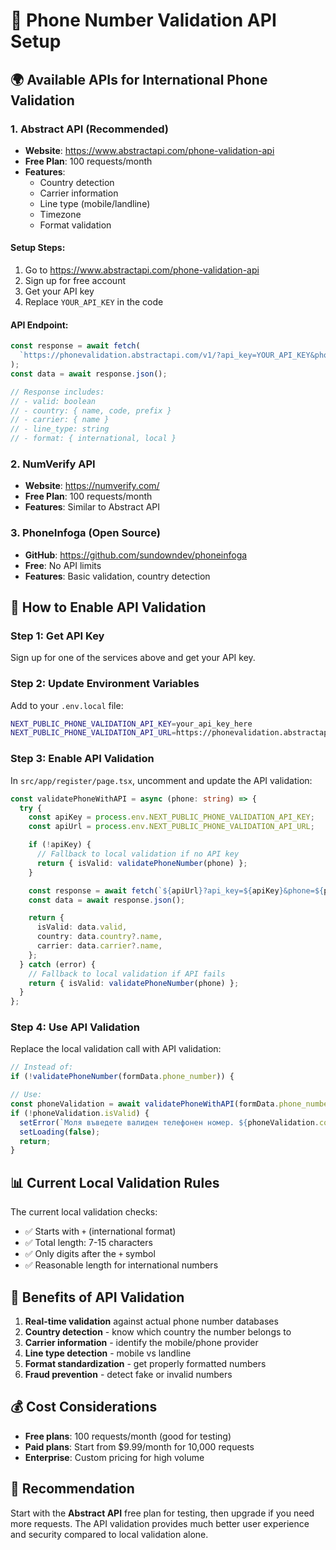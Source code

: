 # 📱 Phone Number Validation API Setup

## 🌍 Available APIs for International Phone Validation

### 1. **Abstract API (Recommended)**

- **Website**: https://www.abstractapi.com/phone-validation-api
- **Free Plan**: 100 requests/month
- **Features**:
  - Country detection
  - Carrier information
  - Line type (mobile/landline)
  - Timezone
  - Format validation

#### Setup Steps:

1. Go to https://www.abstractapi.com/phone-validation-api
2. Sign up for free account
3. Get your API key
4. Replace `YOUR_API_KEY` in the code

#### API Endpoint:

```javascript
const response = await fetch(
  `https://phonevalidation.abstractapi.com/v1/?api_key=YOUR_API_KEY&phone=${phoneNumber}`
);
const data = await response.json();

// Response includes:
// - valid: boolean
// - country: { name, code, prefix }
// - carrier: { name }
// - line_type: string
// - format: { international, local }
```

### 2. **NumVerify API**

- **Website**: https://numverify.com/
- **Free Plan**: 100 requests/month
- **Features**: Similar to Abstract API

### 3. **PhoneInfoga (Open Source)**

- **GitHub**: https://github.com/sundowndev/phoneinfoga
- **Free**: No API limits
- **Features**: Basic validation, country detection

## 🔧 How to Enable API Validation

### Step 1: Get API Key

Sign up for one of the services above and get your API key.

### Step 2: Update Environment Variables

Add to your `.env.local` file:

```bash
NEXT_PUBLIC_PHONE_VALIDATION_API_KEY=your_api_key_here
NEXT_PUBLIC_PHONE_VALIDATION_API_URL=https://phonevalidation.abstractapi.com/v1/
```

### Step 3: Enable API Validation

In `src/app/register/page.tsx`, uncomment and update the API validation:

```typescript
const validatePhoneWithAPI = async (phone: string) => {
  try {
    const apiKey = process.env.NEXT_PUBLIC_PHONE_VALIDATION_API_KEY;
    const apiUrl = process.env.NEXT_PUBLIC_PHONE_VALIDATION_API_URL;

    if (!apiKey) {
      // Fallback to local validation if no API key
      return { isValid: validatePhoneNumber(phone) };
    }

    const response = await fetch(`${apiUrl}?api_key=${apiKey}&phone=${phone}`);
    const data = await response.json();

    return {
      isValid: data.valid,
      country: data.country?.name,
      carrier: data.carrier?.name,
    };
  } catch (error) {
    // Fallback to local validation if API fails
    return { isValid: validatePhoneNumber(phone) };
  }
};
```

### Step 4: Use API Validation

Replace the local validation call with API validation:

```typescript
// Instead of:
if (!validatePhoneNumber(formData.phone_number)) {

// Use:
const phoneValidation = await validatePhoneWithAPI(formData.phone_number);
if (!phoneValidation.isValid) {
  setError(`Моля въведете валиден телефонен номер. ${phoneValidation.country ? `Държава: ${phoneValidation.country}` : ''}`);
  setLoading(false);
  return;
}
```

## 📊 Current Local Validation Rules

The current local validation checks:

- ✅ Starts with `+` (international format)
- ✅ Total length: 7-15 characters
- ✅ Only digits after the `+` symbol
- ✅ Reasonable length for international numbers

## 🌟 Benefits of API Validation

1. **Real-time validation** against actual phone number databases
2. **Country detection** - know which country the number belongs to
3. **Carrier information** - identify the mobile/phone provider
4. **Line type detection** - mobile vs landline
5. **Format standardization** - get properly formatted numbers
6. **Fraud prevention** - detect fake or invalid numbers

## 💰 Cost Considerations

- **Free plans**: 100 requests/month (good for testing)
- **Paid plans**: Start from $9.99/month for 10,000 requests
- **Enterprise**: Custom pricing for high volume

## 🚀 Recommendation

Start with the **Abstract API** free plan for testing, then upgrade if you need more requests. The API validation provides much better user experience and security compared to local validation alone.
